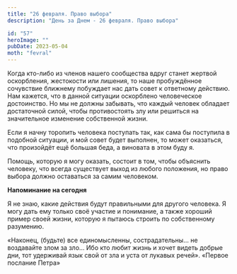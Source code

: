 ```yaml
---
title: "26 февраля. Право выбора"
description: "День за Днем - 26 февраля. Право выбора"

id: "57"
heroImage: ""
pubDate: 2023-05-04
moth: "fevral"
---
```


Когда кто-либо из членов нашего сообщества вдруг станет жертвой оскорбления,
жестокости или лишения, то наше пробуждённое сочувствие ближнему побуждает нас
дать совет к ответному действию. Нам кажется, что в данной ситуации оскорблено
человеческое достоинство. Но мы не должны забывать, что каждый человек
обладает достаточной силой, чтобы противостоять злу или решиться на
значительное изменение собственной жизни.

Если я начну торопить человека поступать так, как сама бы поступила в подобной
ситуации, и мой совет будет выполнен, то может оказаться, что произойдёт ещё
большая беда, а виновата в этом буду я.

Помощь, которую я могу оказать, состоит в том, чтобы объяснить человеку, что
всегда существует выход из любого положения, но право выбора должно оставаться
за самим человеком.

**Напоминание на сегодня**

Я не знаю, какие действия будут правильными для другого человека. Я могу дать
ему только своё участие и понимание, а также хороший пример своей жизни,
которую я пытаюсь строить по собственному разумению.

«Наконец, (будьте) все единомысленны, сострадательны… не воздавайте злом за
зло… Ибо кто любит жизнь и хочет видеть добрые дни, тот удерживай язык свой от
зла и уста от лукавых речей». «Первое послание Петра»
